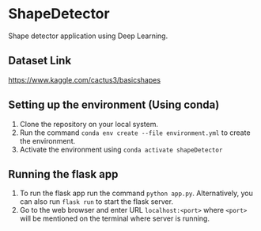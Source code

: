 # ShapeDetector
Shape detector application using Deep Learning.

## Dataset Link
https://www.kaggle.com/cactus3/basicshapes

## Setting up the environment (Using conda)
1. Clone the repository on your local system.
2. Run the command `conda env create --file environment.yml` to create the environment.
3. Activate the environment using `conda activate shapeDetector`

## Running the flask app
1. To run the flask app run the command `python app.py`. Alternatively, you can also run `flask run` to start the flask server.
2. Go to the web browser and enter URL `localhost:<port>` where `<port>` will be mentioned on the terminal where server is running.  
